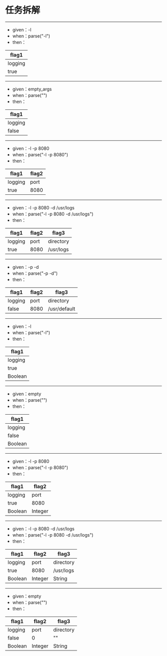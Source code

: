 # 任务拆解

---

* given：-l
* when：parse("-l")
* then：

| flag1   |
|---------|
| logging |
| true    |

---

* given：empty_args
* when：parse("")
* then：

| flag1   |
|---------|
| logging |
| false   |

---

* given：-l -p 8080
* when：parse("-l -p 8080")
* then：

| flag1   | flag2 |
|---------|-------|
| logging | port  |
| true    | 8080  |

---

* given：-l -p 8080 -d /usr/logs
* when：parse("-l -p 8080 -d /usr/logs")
* then：

| flag1   | flag2 | flag3     |
|---------|-------|-----------|
| logging | port  | directory |
| true    | 8080  | /usr/logs |

---

* given：-p -d
* when：parse("-p -d")
* then：

| flag1   | flag2 | flag3        |
|---------|-------|--------------|
| logging | port  | directory    |
| false   | 8080  | /usr/default |

---

* given：-l
* when：parse("-l")
* then：

| flag1   |
|---------|
| logging |
| true    |
| Boolean |
---

* given：empty
* when：parse("")
* then：

| flag1   |
|---------|
| logging |
| false   |
| Boolean |

---
* given：-l -p 8080
* when：parse("-l -p 8080")
* then：

| flag1   | flag2   |
|---------|---------|
| logging | port    |
| true    | 8080    |
| Boolean | Integer |

---

* given：-l -p 8080 -d /usr/logs
* when：parse("-l -p 8080 -d /usr/logs")
* then：

| flag1   | flag2   | flag3     |
|---------|---------|-----------|
| logging | port    | directory |
| true    | 8080    | /usr/logs |
| Boolean | Integer | String    |

---
* given：empty
* when：parse("")
* then：

| flag1   | flag2   | flag3     |
|---------|---------|-----------|
| logging | port    | directory |
| false   | 0       | ""        |
| Boolean | Integer | String    |